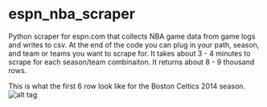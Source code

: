 # espn_nba_scraper
Python scraper for espn.com that collects NBA game data from game logs and writes to csv. At the end of the code you can plug in your path, season, and team or teams you want to scrape for. It takes about 3 - 4 minutes to scrape for each season/team combinaiton. It returns about 8 - 9 thousand rows. 


This is what the first 6 row look like for the Boston Celtics 2014 season.
![alt tag](http://i.imgur.com/lNFnPRV.png?1)
